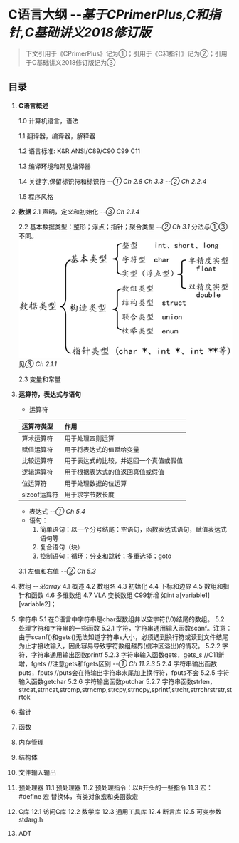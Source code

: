 # C语言大纲 --*基于CPrimerPlus,C和指针,C基础讲义2018修订版*

> 下文引用于《CPrimerPlus》记为①；引用于《C和指针》记为②；引用于C基础讲义2018修订版记为③

## 目录

1. **C语言概述**

   1.0 计算机语言，语法

   1.1  翻译器，编译器，解释器

   1.2 语言标准: K&R ANSI/C89/C90 C99 C11

   1.3 编译环境和常见编译器

   1.4 关键字,保留标识符和标识符 *--① Ch 2.8 Ch 3.3 --② Ch 2.2.4*

   1.5 程序风格
2. **数据**
   2.1 声明，定义和初始化 *--③ Ch 2.1.4*

   2.2 基本数据类型：整形；浮点；指针；聚合类型 *--② Ch 3.1*
   分法与①③不同。
   ![Alt text](image.png)
   见*③ Ch 2.1.1*

   2.3 变量和常量
3. **运算符，表达式与语句**

   - 运算符

   | 运算符类型   | 作用                                   |
   | ------------ | -------------------------------------- |
   | 算术运算符   | 用于处理四则运算                       |
   | 赋值运算符   | 用于将表达式的值赋给变量               |
   | 比较运算符   | 用于表达式的比较，并返回一个真值或假值 |
   | 逻辑运算符   | 用于根据表达式的值返回真值或假值       |
   | 位运算符     | 用于处理数据的位运算                   |
   | sizeof运算符 | 用于求字节数长度                       |

   - 表达式 *--① Ch 5.4*
   - 语句：
     1. 简单语句：以一个分号结尾：空语句，函数表达式语句，赋值表达式语句等
     2. 复合语句（块）
     3. 控制语句：循环；分支和跳转；多重选择；goto

   3.1 左值和右值 *--② Ch 5.3*
4. 数组 *--见array*
   4.1 概述
   4.2 数组名
   4.3 初始化
   4.4 下标和边界
   4.5 数组和指针和函数
   4.6 多维数组
   4.7 VLA 变长数组 C99新增 如int a[variable1][variable2]；
5. 字符串
   5.1 在C语言中字符串是char型数组并以空字符(\0)结尾的数组。
   5.2 处理字符和字符串的一些函数
      5.2.1 字符，字符串通用输入函数scanf。注意：由于scanf()和gets()无法知道字符串s大小，必须遇到换行符或读到文件结尾为止才接收输入，因此容易导致字符数组越界(缓冲区溢出)的情况。
      5.2.2 字符，字符串通用输出函数printf
      5.2.3 字符串输入函数gets，gets_s //C11新增，fgets
      //注意gets和fgets区别 *--① Ch 11.2.3*
      5.2.4 字符串输出函数puts，fputs //puts会在待输出字符串末尾加上换行符，fputs不会
      5.2.5 字符输入函数getchar
      5.2.6 字符输出函数putchar
      5.2.7 字符串函数strlen，strcat,strncat,strcmp,strncmp,strcpy,strncpy,sprintf,strchr,strrchrstrstr,strtok
6. 指针
7. 函数
8. 内存管理
9. 结构体
10. 文件输入输出
11. 预处理器
      11.1 预处理器
      11.2 预处理指令：以#开头的一些指令
      11.3 宏：#define 宏 替换体，有类对象宏和类函数宏
12. C库
      12.1 访问C库
      12.2 数学库
      12.3 通用工具库
      12.4 断言库
      12.5 可变参数 stdarg.h
13. ADT
